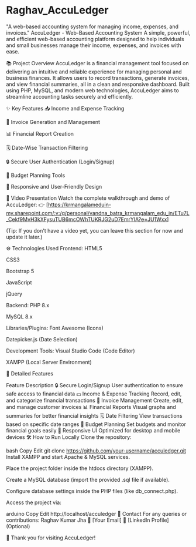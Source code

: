 # Raghav_AccuLedger
"A web-based accounting system for managing income, expenses, and invoices."
AccuLedger - Web-Based Accounting System
A simple, powerful, and efficient web-based accounting platform designed to help individuals and small businesses manage their income, expenses, and invoices with ease.

📚 Project Overview
AccuLedger is a financial management tool focused on delivering an intuitive and reliable experience for managing personal and business finances.
It allows users to record transactions, generate invoices, and view financial summaries, all in a clean and responsive dashboard. Built using PHP, MySQL, and modern web technologies, AccuLedger aims to streamline accounting tasks securely and efficiently.

✨ Key Features
📥 Income and Expense Tracking

🧾 Invoice Generation and Management

📊 Financial Report Creation

🗓️ Date-Wise Transaction Filtering

🔒 Secure User Authentication (Login/Signup)

🧮 Budget Planning Tools

📱 Responsive and User-Friendly Design

🎥 Video Presentation
Watch the complete walkthrough and demo of AccuLedger:
👉 [https://krmangalameduin-my.sharepoint.com/:v:/g/personal/vandna_batra_krmangalam_edu_in/ETu7L_Cekf9MvH3kXFysuTUB6mcOWhTUKRJG2uD7EmrYIA?e=JU1Wxx]

(Tip: If you don't have a video yet, you can leave this section for now and update it later.)

⚙️ Technologies Used
Frontend:
HTML5

CSS3

Bootstrap 5

JavaScript

jQuery

Backend:
PHP 8.x

MySQL 8.x

Libraries/Plugins:
Font Awesome (Icons)

Datepicker.js (Date Selection)

Development Tools:
Visual Studio Code (Code Editor)

XAMPP (Local Server Environment)

🚀 Detailed Features

Feature	Description
🔒 Secure Login/Signup	User authentication to ensure safe access to financial data
💵 Income & Expense Tracking	Record, edit, and categorize financial transactions
🧾 Invoice Management	Create, edit, and manage customer invoices
📊 Financial Reports	Visual graphs and summaries for better financial insights
🗓️ Date Filtering	View transactions based on specific date ranges
🎯 Budget Planning	Set budgets and monitor financial goals easily
📱 Responsive UI	Optimized for desktop and mobile devices
🛠️ How to Run Locally
Clone the repository:

bash
Copy
Edit
git clone https://github.com/your-username/acculedger.git
Install XAMPP and start Apache & MySQL services.

Place the project folder inside the htdocs directory (XAMPP).

Create a MySQL database (import the provided .sql file if available).

Configure database settings inside the PHP files (like db_connect.php).

Access the project via:

arduino
Copy
Edit
http://localhost/acculedger
📩 Contact
For any queries or contributions:
Raghav Kumar Jha
📧 [Your Email]
🔗 [LinkedIn Profile] (Optional)

🧡 Thank you for visiting AccuLedger!
